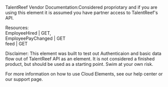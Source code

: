 TalentReef
Vendor Documentation:Considered propriotary and if you are using this element it is assumed you have partner access to TalentReef's API.

Resources:   
EmployeeHired | GET,  
EmployeePayChanged | GET  
feed | GET  

Disclaimer: This element was built to test out Authenticaion and basic data flow out of TalentReef API as an element. It is not considered a finished product, but should be used as a starting point. Swim at your own risk.

For more information on how to use Cloud Elements, see our help center or our support page.
